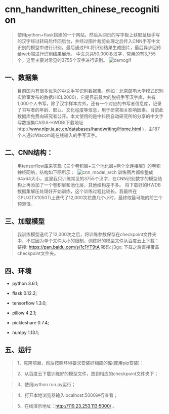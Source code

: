 # cnn_handwritten_chinese_recognition
> 使用python+flask搭建的一个网站，然后从网页的写字板上获取鼠标手写的汉字经过转码后传回后台，并经过图片裁剪处理之后传入CNN手写中文识别的模型中进行识别，最后通过PIL将识别结果生成图片，最后异步回传给web端进行识别结果展示。
> 中文总共50,000多汉字，常用的有3,755个。这里主要对常见的3755个汉字进行识别。
  ![demogif](https://github.com/taosir/cnn_handwritten_chinese_recognition/blob/master/cnn_handwrite_chinese_recognize.gif) 

## 一、数据集

> 目前国内有很多优秀的中文手写识别数据集。例如：北京邮电大学模式识别实验室发布的数据(HCL2000)，它是目前最大的脱机手写汉字库，共有1,000个人书写，除了汉字样本库外，还有一个对应的书写者信息库，记录了书写者的年龄、职业、文化程度等信息，用于研究相关影响因素。目前此数据库免费向研究者公开。本文使用的是中科院自动研究所的分享的中文手写数据集CASIA-HWDB(下载地址http://www.nlpr.ia.ac.cn/databases/handwriting/Home.html )，由187个人通过Wacom笔在线输入的手写汉字。

## 二、CNN结构：

> 用tensorflow库来实现【三个卷积层+三个池化层+两个全连接层】的卷积神经网络，结构如下图所示：
  ![cnn_model_arch](https://github.com/taosir/cnn_handwritten_chinese_recognition/blob/master/cnn_handwrite_chinese_recognize_arch.png) 
> 训练图片都修整成64x64大小，这里我只训练常见的3755个汉字，在CNN识别数字的模型结构上再添加了一个卷积层和池化层，其他结构差不多。
> 将下载好的HWDB数据集解压处理好开始训练，这个训练过程比较长，我最终在GPU:GTX1050Ti上迭代了12,000次花费几个小时，最终取最可能的前三个预测值。
  
## 三、加载模型

> 我训练模型迭代了12,000次之后，将训练参数保存在checkpoint文件夹中，不过因为单个文件大小的限制，训练好的模型文件从百度云上下载：
> 链接: https://pan.baidu.com/s/1c1YT9tA 密码: j3gx;
> 下载之后直接覆盖checkpoint文件夹。

## 四、环境

  * python 3.6.1;

  * flask 0.12.2;

  * tensorflow 1.3.0;

  * pillow 4.2.1;

  * pickleshare 0.7.4;

  * numpy 1.13.1;

## 五、运行

> 1、克隆项目，然后按照环境要求安装好相应的库(使用pip安装)；

> 2、从百度云下载训练好的模型文件，放到相应的checkpoint文件夹下；

> 3、使用python run.py运行；

> 4、打开本地浏览器输入localhost:5000进行查看；

> 5、在线演示地址：http://119.23.253.113:5000/ 。



  
  
  

